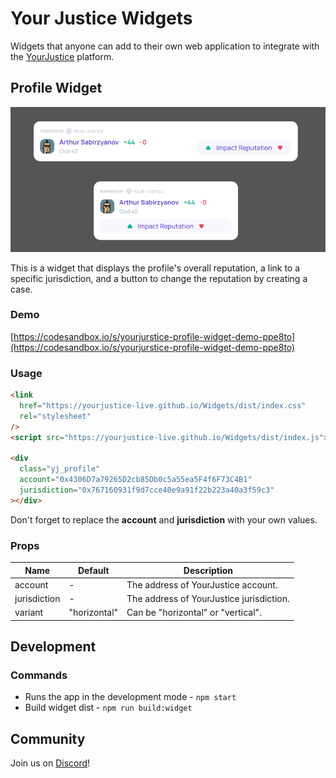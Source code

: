 # Your Justice Widgets

Widgets that anyone can add to their own web application to integrate with the [YourJustice](https://yj.life/) platform.

## Profile Widget

![Profile Widget](doc/images/profile_widget.png)

This is a widget that displays the profile's overall reputation, a link to a specific jurisdiction, and a button to change the reputation by creating a case.

### Demo

[https://codesandbox.io/s/yourjurstice-profile-widget-demo-ppe8to](https://codesandbox.io/s/yourjurstice-profile-widget-demo-ppe8to)

### Usage

```html
<link
  href="https://yourjustice-live.github.io/Widgets/dist/index.css"
  rel="stylesheet"
/>
<script src="https://yourjustice-live.github.io/Widgets/dist/index.js"></script>

<div
  class="yj_profile"
  account="0x4306D7a79265D2cb85Db0c5a55ea5F4f6F73C4B1"
  jurisdiction="0x767160931f9d7cce40e9a91f22b223a40a3f59c3"
></div>
```

Don't forget to replace the **account** and **jurisdiction** with your own values.

### Props

| Name         | Default      | Description                              |
| ------------ | ------------ | ---------------------------------------- |
| account      | -            | The address of YourJustice account.      |
| jurisdiction | -            | The address of YourJustice jurisdiction. |
| variant      | "horizontal" | Can be "horizontal" or "vertical".       |

## Development

### Commands

- Runs the app in the development mode - `npm start`
- Build widget dist - `npm run build:widget`

## Community

Join us on [Discord](https://discord.gg/aKKCCzCfgS)!
